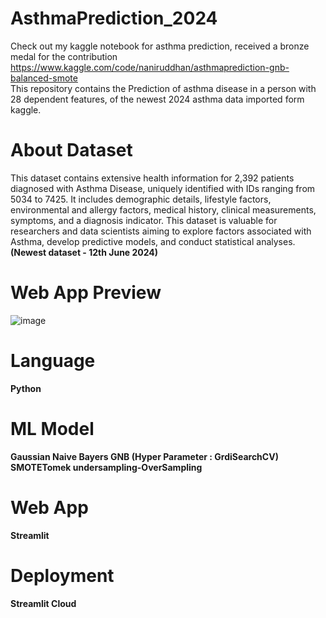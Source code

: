 # AsthmaPrediction_2024
Check out my kaggle notebook for asthma prediction, received a bronze medal for the contribution https://www.kaggle.com/code/naniruddhan/asthmaprediction-gnb-balanced-smote
<br />This repository contains the Prediction of asthma disease in a person with 28 dependent features, of the newest 2024 asthma data imported form kaggle. 

# About Dataset
This dataset contains extensive health information for 2,392 patients diagnosed with Asthma Disease, uniquely identified with IDs ranging from 5034 to 7425. It includes demographic details, lifestyle factors, environmental and allergy factors, medical history, clinical measurements, symptoms, and a diagnosis indicator. This dataset is valuable for researchers and data scientists aiming to explore factors associated with Asthma, develop predictive models, and conduct statistical analyses. **(Newest dataset - 12th June 2024)**

# Web App Preview
![image](https://github.com/Aniruddhan15/AsthmaPrediction_2024/assets/137152187/d0e8f9e8-5e83-4459-9613-9e84a0058bfa)


# Language
**Python**

# ML Model
**Gaussian Naive Bayers GNB (Hyper Parameter : GrdiSearchCV)** <br /> **SMOTETomek undersampling-OverSampling**

# Web App
**Streamlit**

# Deployment
**Streamlit Cloud**
